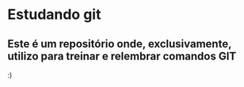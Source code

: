 # Estudando git

## Este é um repositório onde, exclusivamente, utilizo para treinar e relembrar comandos GIT

:)
